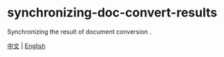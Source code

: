 # synchronizing-doc-convert-results
Synchronizing the result of document conversion . 

[中文](https://github.com/liumapp/synchronizing-doc-convert-results/blob/master/README_CN.md) | [English](https://github.com/liumapp/simple-sdk-example/blob/master/README.md)
